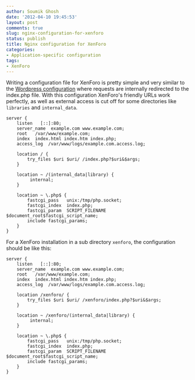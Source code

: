```yaml
---
author: Soumik Ghosh
date: '2012-04-10 19:45:53'
layout: post
comments: true
slug: nginx-configuration-for-xenforo
status: publish
title: Nginx configuration for XenForo
categories:
- Application-specific configuration
tags:
- XenForo
---
```


Writing a configuration file for XenForo is pretty simple and very similar to the [Wordpress configuration](http://nginxlibrary.com/wordpress-permalinks/) where requests are internally redirected to the index.php file. With this configuration XenForo's friendly URLs work perfectly, as well as external access is cut off for some directories like `libraries`
 and `internal_data`.

	server {
		listen   [::]:80;
		server_name  example.com www.example.com;
		root   /var/www/example.com;
		index  index.html index.htm index.php;
		access_log  /var/www/logs/example.com.access.log;  

		location / {
			try_files $uri $uri/ /index.php?$uri&$args;
		}

		location ~ /(internal_data|library) {
			 internal;
		}

		location ~ \.php$ {
			fastcgi_pass   unix:/tmp/php.socket;
			fastcgi_index  index.php;
			fastcgi_param  SCRIPT_FILENAME  $document_root$fastcgi_script_name;
			include fastcgi_params;
		}	
	}

For a XenForo installation in a sub directory `xenforo`, the configuration should be like this:

	server {
		listen   [::]:80;
		server_name  example.com www.example.com;
		root   /var/www/example.com;
		index  index.html index.htm index.php;
		access_log  /var/www/logs/example.com.access.log;  

		location /xenforo/ {
			try_files $uri $uri/ /xenforo/index.php?$uri&$args;
		}

		location ~ /xenforo/(internal_data|library) {
			 internal;
		}

		location ~ \.php$ {
			fastcgi_pass   unix:/tmp/php.socket;
			fastcgi_index  index.php;
			fastcgi_param  SCRIPT_FILENAME  $document_root$fastcgi_script_name;
			include fastcgi_params;
		}	
	}


